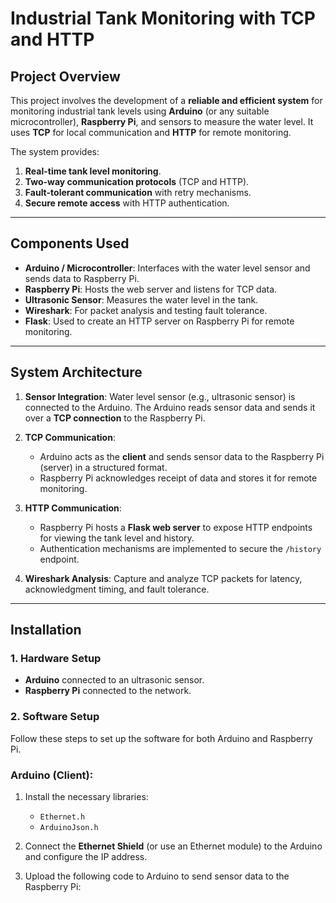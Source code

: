 # Industrial Tank Monitoring with TCP and HTTP

## Project Overview

This project involves the development of a **reliable and efficient system** for monitoring industrial tank levels using **Arduino** (or any suitable microcontroller), **Raspberry Pi**, and sensors to measure the water level. It uses **TCP** for local communication and **HTTP** for remote monitoring.

The system provides:
1. **Real-time tank level monitoring**.
2. **Two-way communication protocols** (TCP and HTTP).
3. **Fault-tolerant communication** with retry mechanisms.
4. **Secure remote access** with HTTP authentication.

---

## Components Used
- **Arduino / Microcontroller**: Interfaces with the water level sensor and sends data to Raspberry Pi.
- **Raspberry Pi**: Hosts the web server and listens for TCP data.
- **Ultrasonic Sensor**: Measures the water level in the tank.
- **Wireshark**: For packet analysis and testing fault tolerance.
- **Flask**: Used to create an HTTP server on Raspberry Pi for remote monitoring.

---

## System Architecture

1. **Sensor Integration**: Water level sensor (e.g., ultrasonic sensor) is connected to the Arduino. The Arduino reads sensor data and sends it over a **TCP connection** to the Raspberry Pi.

2. **TCP Communication**:
   - Arduino acts as the **client** and sends sensor data to the Raspberry Pi (server) in a structured format.
   - Raspberry Pi acknowledges receipt of data and stores it for remote monitoring.

3. **HTTP Communication**:
   - Raspberry Pi hosts a **Flask web server** to expose HTTP endpoints for viewing the tank level and history.
   - Authentication mechanisms are implemented to secure the `/history` endpoint.

4. **Wireshark Analysis**: Capture and analyze TCP packets for latency, acknowledgment timing, and fault tolerance.

---

## Installation

### 1. **Hardware Setup**
- **Arduino** connected to an ultrasonic sensor.
- **Raspberry Pi** connected to the network.

### 2. **Software Setup**
Follow these steps to set up the software for both Arduino and Raspberry Pi.

### **Arduino (Client)**:
1. Install the necessary libraries:
   - `Ethernet.h`
   - `ArduinoJson.h`

2. Connect the **Ethernet Shield** (or use an Ethernet module) to the Arduino and configure the IP address.

3. Upload the following code to Arduino to send sensor data to the Raspberry Pi:
